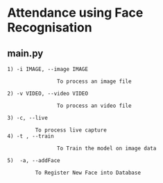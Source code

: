 # Attendance using Face Recognisation

## main.py
	1) -i IMAGE, --image IMAGE

                    To process an image file
	
	2) -v VIDEO, --video VIDEO
    
                    To process an video file
	
	3) -c, --live    
	
		     To process live capture
	4) -t , --train

                    To Train the model on image data
		
	5)  -a, --addFace    
	
		     To Register New Face into Database
